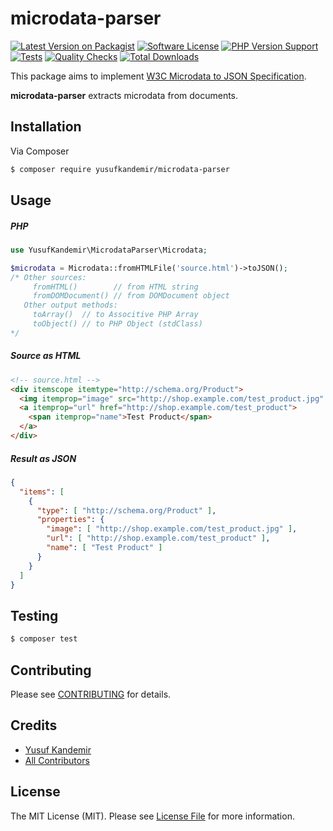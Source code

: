 # microdata-parser

[![Latest Version on Packagist][ico-version]][link-packagist]
[![Software License][ico-license]](LICENSE.md)
[![PHP Version Support][ico-version]]([link-version])
[![Tests][ico-tests]][link-tests]
[![Quality Checks][ico-code-quality]][link-code-quality]
[![Total Downloads][ico-downloads]][link-downloads]

This package aims to implement [W3C Microdata to JSON Specification](https://www.w3.org/TR/microdata/#json).

**microdata-parser** extracts microdata from documents.

## Installation

Via Composer

``` bash
$ composer require yusufkandemir/microdata-parser
```

## Usage

##### PHP
```php
use YusufKandemir\MicrodataParser\Microdata;

$microdata = Microdata::fromHTMLFile('source.html')->toJSON();
/* Other sources:
     fromHTML()        // from HTML string
     fromDOMDocument() // from DOMDocument object
   Other output methods:
     toArray()  // to Associtive PHP Array
     toObject() // to PHP Object (stdClass)
*/
```

##### Source as HTML
```html
<!-- source.html -->
<div itemscope itemtype="http://schema.org/Product">
  <img itemprop="image" src="http://shop.example.com/test_product.jpg" />
  <a itemprop="url" href="http://shop.example.com/test_product">
    <span itemprop="name">Test Product</span>
  </a>
</div>
```
##### Result as JSON
```json
{
  "items": [
    {
      "type": [ "http://schema.org/Product" ],
      "properties": {
        "image": [ "http://shop.example.com/test_product.jpg" ],
        "url": [ "http://shop.example.com/test_product" ],
        "name": [ "Test Product" ]
      }
    }
  ]
}
```

## Testing

``` bash
$ composer test
```

## Contributing

Please see [CONTRIBUTING](.github/CONTRIBUTING.md) for details.

## Credits

- [Yusuf Kandemir][link-author]
- [All Contributors][link-contributors]

## License

The MIT License (MIT). Please see [License File](LICENSE.md) for more information.

[ico-version]: https://img.shields.io/packagist/v/yusufkandemir/microdata-parser.svg?style=flat-square
[ico-license]: https://img.shields.io/badge/license-MIT-brightgreen.svg?style=flat-square
[ico-version]: https://img.shields.io/packagist/php-v/yusufkandemir/microdata-parser?style=flat-square
[ico-tests]: https://img.shields.io/github/workflow/status/yusufkandemir/microdata-parser/run-tests?style=flat-square&label=tests
[ico-code-quality]: https://img.shields.io/github/workflow/status/yusufkandemir/microdata-parser/analyze-quality?style=flat-square&label=quality
[ico-downloads]: https://img.shields.io/packagist/dt/yusufkandemir/microdata-parser.svg?style=flat-square

[link-packagist]: https://packagist.org/packages/yusufkandemir/microdata-parser
[link-version]: https://packagist.org/packages/yusufkandemir/microdata-parser
[link-tests]: https://github.com/yusufkandemir/microdata-parser/actions/workflows/run-tests.yml
[link-code-quality]: https://github.com/yusufkandemir/microdata-parser/actions/workflows/analyze-quality.yml
[link-downloads]: https://packagist.org/packages/yusufkandemir/microdata-parser
[link-author]: https://github.com/yusufkandemir
[link-contributors]: ../../contributors
